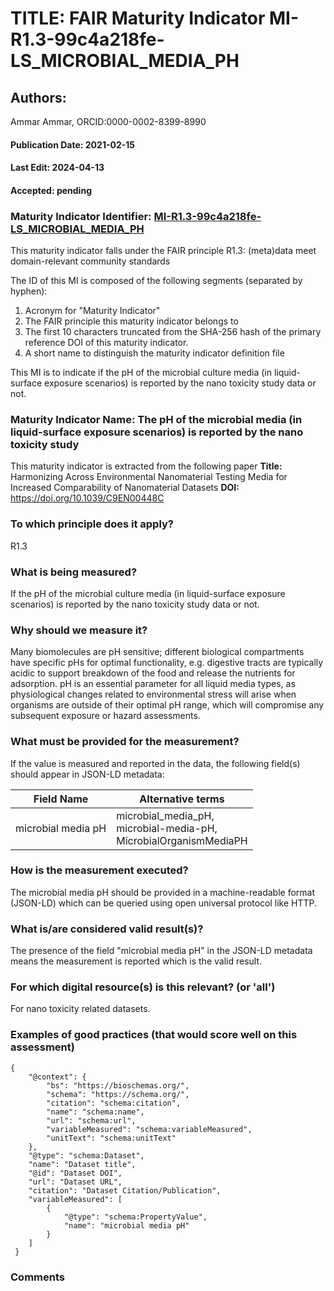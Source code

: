 # TITLE: FAIR Maturity Indicator MI-R1.3-99c4a218fe-LS_MICROBIAL_MEDIA_PH

## Authors: 
Ammar Ammar, ORCID:0000-0002-8399-8990

#### Publication Date: 2021-02-15
#### Last Edit: 2024-04-13
#### Accepted: pending

### Maturity Indicator Identifier: [MI-R1.3-99c4a218fe-LS_MICROBIAL_MEDIA_PH](https://w3id.org/nsdra/maturity-indicator/readme/MI-R1.3-99c4a218fe-LS_MICROBIAL_MEDIA_PH)

This maturity indicator falls under the FAIR principle R1.3:
(meta)data meet domain-relevant community standards

The ID of this MI is composed of the following segments (separated by hyphen):
1. Acronym for "Maturity Indicator"
1. The FAIR principle this maturity indicator belongs to
1. The first 10 characters truncated from the SHA-256 hash of the primary reference DOI of this maturity indicator.
1. A short name to distinguish the maturity indicator definition file

This MI is to indicate if the pH of the microbial culture media (in liquid-surface exposure scenarios) is reported by the nano toxicity study data or not.

### Maturity Indicator Name:  The pH of the microbial media (in liquid-surface exposure scenarios) is reported by the nano toxicity study

This maturity indicator is extracted from the following paper 
**Title:** Harmonizing Across Environmental Nanomaterial Testing Media for Increased Comparability of Nanomaterial Datasets
**DOI:** https://doi.org/10.1039/C9EN00448C

### To which principle does it apply?  
R1.3

### What is being measured?
If the pH of the microbial culture media (in liquid-surface exposure scenarios) is reported by the nano toxicity study data or not.

### Why should we measure it?
Many biomolecules are pH sensitive; different biological compartments have specific pHs for optimal functionality, 
e.g. digestive tracts are typically acidic to support breakdown of the food and release the nutrients for adsorption.
pH is an essential parameter for all liquid media types, as physiological changes related to environmental stress will 
arise when organisms are outside of their optimal pH range, which will compromise any subsequent exposure or hazard assessments.

### What must be provided for the measurement?
If the value is measured and reported in the data, the following field(s) should appear in JSON-LD metadata: 

| Field Name         | Alternative terms                                                       |
| ------------------ | ----------------------------------------------------------------------- |
| microbial media pH | microbial_media_pH,<br>microbial-media-pH,<br>MicrobialOrganismMediaPH  |

### How is the measurement executed?
The microbial media pH should be provided in a machine-readable format (JSON-LD) which can be queried using open universal protocol like HTTP.

### What is/are considered valid result(s)?
The presence of the field "microbial media pH" in the JSON-LD metadata means the measurement is reported which is the valid result.

### For which digital resource(s) is this relevant? (or 'all')
For nano toxicity related datasets.  

### Examples of good practices (that would score well on this assessment)
```{json}
{
 	"@context": {
 		"bs": "https://bioschemas.org/",
 		"schema": "https://schema.org/",
 		"citation": "schema:citation",
 		"name": "schema:name",
 		"url": "schema:url",
 		"variableMeasured": "schema:variableMeasured",
 		"unitText": "schema:unitText"
 	},
 	"@type": "schema:Dataset",
 	"name": "Dataset title",
 	"@id": "Dataset DOI",
 	"url": "Dataset URL",
 	"citation": "Dataset Citation/Publication",
 	"variableMeasured": [
 		{
 			"@type": "schema:PropertyValue",
 			"name": "microbial media pH"
 		}
 	]
 }
```

### Comments

